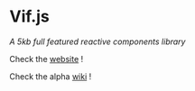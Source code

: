 # Vif.js

_A 5kb full featured reactive components library_

Check the [website](https://vifjs.dev) !

Check the alpha [wiki](./doc/wiki/README.md) !
